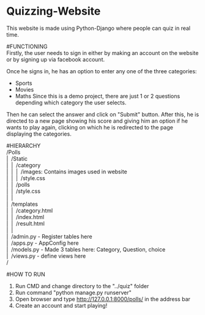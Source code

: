 # Quizzing-Website
This website is made using Python-Django where people can quiz in real time.

#FUNCTIONING<br />
Firstly, the user needs to sign in either by making an account on the website or by signing up via facebook account.

Once he signs in, he has an option to enter any one of the three categories:
  - Sports
  - Movies
  - Maths
Since this is a demo project, there are just 1 or 2 questions depending which category the user selects.

Then he can select the answer and click on "Submit" button. After this, he is directed to a new page showing his score and giving him an option if he wants to play again, clicking on which he is redirected to the page displaying the categories.

#HIERARCHY<br />
  /Polls<br />
  |  &nbsp;/Static<br />
  |  &nbsp;|  &nbsp;/category<br />
  |  &nbsp;|  &nbsp;|  &nbsp;/images: Contains images used in website<br />
  |  &nbsp;|  &nbsp;|  &nbsp;/style.css<br />
  |  &nbsp;|  &nbsp;/polls<br />
  |  &nbsp;|    &nbsp;/style.css<br />
  |  &nbsp;|<br />
  |  &nbsp;/templates<br />
  |  &nbsp;|  &nbsp;/category.html<br />
  |  &nbsp;|  &nbsp;/index.html<br />
  |  &nbsp;|  &nbsp;/result.html<br />
  |  &nbsp;|<br />
  |  &nbsp;/admin.py  - Register tables here<br />
  |  &nbsp;/apps.py   - AppConfig here<br />
  |  &nbsp;/models.py - Made 3 tables here: Category, Question, choice<br />
  |  &nbsp;/views.py  - define views here<br />
  /<br />
    
#HOW TO RUN
1. Run CMD and change directory to the "../quiz" folder
2. Run command "python manage.py runserver"
3. Open browser and type http://127.0.0.1:8000/polls/ in the address bar
4. Create an account and start playing!
